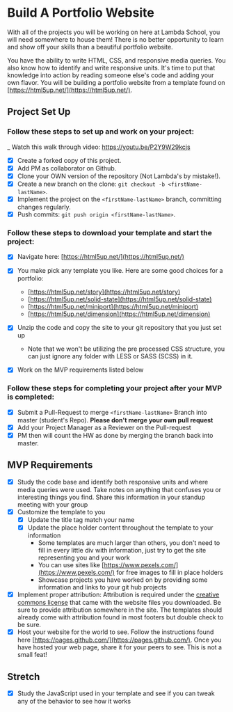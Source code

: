 # Build A Portfolio Website

With all of the projects you will be working on here at Lambda School, you will need somewhere to house them!  There is no better opportunity to learn and show off your skills than a beautiful portfolio website.  

You have the ability to write HTML, CSS, and responsive media queries.  You also know how to identify and write responsive units.  It's time to put that knowledge into action by reading someone else's code and adding your own flavor.  You will be building a portfolio website from a template found on [https://html5up.net/](https://html5up.net/).

## Project Set Up

### Follow these steps to set up and work on your project:

_ Watch this walk through video:  https://youtu.be/P2Y9W29kcjs

- [X] Create a forked copy of this project.
- [X] Add PM as collaborator on Github.
- [X] Clone your OWN version of the repository (Not Lambda's by mistake!).
- [X] Create a new branch on the clone: `git checkout -b <firstName-lastName>`.
- [X] Implement the project on the `<firstName-lastName>` branch, committing changes regularly.
- [X] Push commits: `git push origin <firstName-lastName>`.

### Follow these steps to download your template and start the project:

- [X] Navigate here: [https://html5up.net/](https://html5up.net/)
- [X] You make pick any template you like.  Here are some good choices for a portfolio:
	- [https://html5up.net/story](https://html5up.net/story)
	- [https://html5up.net/solid-state](https://html5up.net/solid-state)
	- [https://html5up.net/miniport](https://html5up.net/miniport)
	- [https://html5up.net/dimension](https://html5up.net/dimension)

- [X] Unzip the code and copy the site to your git repository that you just set up
  * Note that we won't be utilizing the pre processed CSS structure, you can just ignore any folder with LESS or SASS (SCSS) in it.
- [X] Work on the MVP requirements listed below

### Follow these steps for completing your project after your MVP is completed:

- [X] Submit a Pull-Request to merge `<firstName-lastName>` Branch into master (student's Repo). **Please don't merge your own pull request**
- [X] Add your Project Manager as a Reviewer on the Pull-request
- [X] PM then will count the HW as done by merging the branch back into master.

## MVP Requirements

- [X] Study the code base and identify both responsive units and where media queries were used.  Take notes on anything that confuses you or interesting things you find.  Share this information in your standup meeting with your group
- [X] Customize the template to you 
	- [X] Update the title tag match your name
	- [X] Update the place holder content throughout the template to your information
		* Some templates are much larger than others, you don't need to fill in every little div with information, just try to get the site representing you and your work 
		* You can use sites like [https://www.pexels.com/](https://www.pexels.com/) for free images to fill in place holders
		* Showcase projects you have worked on by providing some information and links to your git hub projects
- [X] Implement proper attribution: Attribution is required under the [creative commons license](https://html5up.net/license) that came with the website files you downloaded.  Be sure to provide attribution somewhere in the site.  The templates should already come with attribution found in most footers but double check to be sure.
- [X] Host your website for the world to see. Follow the instructions found here [https://pages.github.com/](https://pages.github.com/).  Once you have hosted your web page, share it for your peers to see.  This is not a small feat!

## Stretch

- [X] Study the JavaScript used in your template and see if you can tweak any of the behavior to see how it works

